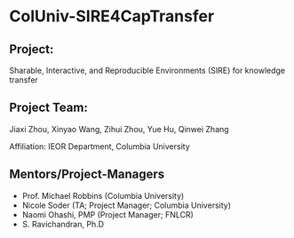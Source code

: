 # ColUniv-SIRE4CapTransfer

## Project: 
Sharable, Interactive, and Reproducible Environments (SIRE) for knowledge transfer

## Project Team: 
Jiaxi Zhou,  Xinyao Wang, Zihui Zhou, Yue Hu, Qinwei Zhang

Affiliation: IEOR Department, Columbia University

## Mentors/Project-Managers
* Prof. Michael Robbins (Columbia University)
* Nicole Soder (TA; Project Manager; Columbia University)
* Naomi Ohashi, PMP (Project Manager; FNLCR)
* S. Ravichandran, Ph.D

